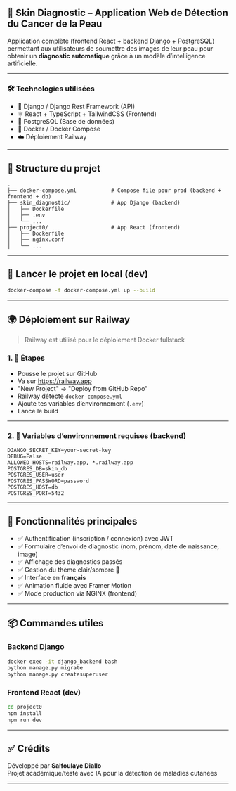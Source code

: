 ## 🧪 Skin Diagnostic – Application Web de Détection du Cancer de la Peau

Application complète (frontend React + backend Django + PostgreSQL) permettant aux utilisateurs de soumettre des images de leur peau pour obtenir un **diagnostic automatique** grâce à un modèle d’intelligence artificielle.

---

### 🛠️ Technologies utilisées

- 🐍 Django / Django Rest Framework (API)
- ⚛️ React + TypeScript + TailwindCSS (Frontend)
- 🐘 PostgreSQL (Base de données)
- 🐳 Docker / Docker Compose
- ☁️ Déploiement Railway

---

## 📁 Structure du projet

```
.
├── docker-compose.yml           # Compose file pour prod (backend + frontend + db)
├── skin_diagnostic/             # App Django (backend)
│   ├── Dockerfile
│   ├── .env
│   └── ...
├── project0/                    # App React (frontend)
│   ├── Dockerfile
│   ├── nginx.conf
│   └── ...
```

---

## 🚀 Lancer le projet en local (dev)

```bash
docker-compose -f docker-compose.yml up --build
```

---

## 🌍 Déploiement sur Railway

> Railway est utilisé pour le déploiement Docker fullstack

### 1. 🧭 Étapes

- Pousse le projet sur GitHub
- Va sur https://railway.app
- "New Project" → "Deploy from GitHub Repo"
- Railway détecte `docker-compose.yml`
- Ajoute tes variables d’environnement (`.env`)
- Lance le build

---

### 2. 🔐 Variables d’environnement requises (backend)

```env
DJANGO_SECRET_KEY=your-secret-key
DEBUG=False
ALLOWED_HOSTS=railway.app, *.railway.app
POSTGRES_DB=skin_db
POSTGRES_USER=user
POSTGRES_PASSWORD=password
POSTGRES_HOST=db
POSTGRES_PORT=5432
```

---

## 👤 Fonctionnalités principales

- ✅ Authentification (inscription / connexion) avec JWT
- ✅ Formulaire d’envoi de diagnostic (nom, prénom, date de naissance, image)
- ✅ Affichage des diagnostics passés
- ✅ Gestion du thème clair/sombre 🌙
- ✅ Interface en **français**
- ✅ Animation fluide avec Framer Motion
- ✅ Mode production via NGINX (frontend)

---

## 📦 Commandes utiles

### Backend Django

```bash
docker exec -it django_backend bash
python manage.py migrate
python manage.py createsuperuser
```

### Frontend React (dev)

```bash
cd project0
npm install
npm run dev
```

---

## ✅ Crédits

Développé par **Saifoulaye Diallo**  
Projet académique/testé avec IA pour la détection de maladies cutanées

---
